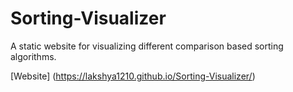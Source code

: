 # Sorting-Visualizer
 A static website for visualizing different comparison based sorting algorithms.

 [Website] (https://lakshya1210.github.io/Sorting-Visualizer/)
